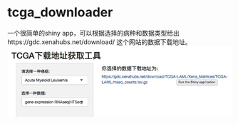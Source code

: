 # tcga_downloader
一个很简单的shiny app，可以根据选择的病种和数据类型给出https://gdc.xenahubs.net/download/ 这个网站的数据下载地址。
![](https://github.com/zd200572/tcga_downloader/blob/master/tcga_downloader.png)
